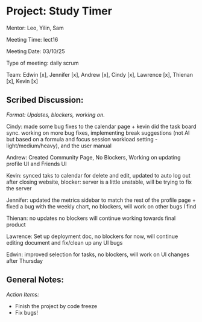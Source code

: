 # Project: Study Timer
Mentor: Leo, Yilin, Sam

Meeting Time: lect16

Meeting Date: 03/10/25

Type of meeting: daily scrum

Team: Edwin [x], Jennifer [x], Andrew [x], Cindy [x], Lawrence [x], Thienan [x], Kevin [x]

## Scribed Discussion:
_Format: Updates, blockers, working on._

Cindy: made some bug fixes to the calendar page + kevin did the task board sync. working on more bug fixes, implementing break suggestions (not AI but based on a formula and focus session workload setting - light/medium/heavy), and the user manual

Andrew: Created Community Page, No Blockers, Working on updating profile UI and Friends UI

Kevin: synced taks to calendar for delete and edit, updated to auto log out after closing website, blocker: server is a little unstable, will be trying to fix the server

Jennifer: updated the metrics sidebar to match the rest of the profile page + fixed a bug with the weekly chart, no blockers, will work on other bugs I find

Thienan: no updates no blockers will continue working towards final product

Lawrence: Set up deployment doc, no blockers for now, will continue editing document and fix/clean up any UI bugs

Edwin: improved selection for tasks, no blockers, will work on UI changes after Thursday

## General Notes:

*Action Items:*
- Finish the project by code freeze
- Fix bugs!